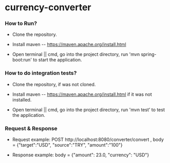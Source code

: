 # currency-converter 

### How to Run?

- Clone the repository.

- Install maven -- https://maven.apache.org/install.html

- Open terminal || cmd, go into the project directory, run 'mvn spring-boot:run' to start the application. 

### How to do integration tests?

- Clone the repository, if was not cloned.

- Install maven -- https://maven.apache.org/install.html if it was not installed.

- Open terminal || cmd, go into the project directory, run 'mvn test' to test the application.

### Request & Response

- Request example: POST http://localhost:8080/converter/convert , body = {"target":"USD", "source":"TRY", "amount":"100"}

- Response example: body = {"amount": 23.0, "currency": "USD"}
